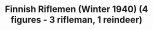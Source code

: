 ---
layout: product
title: "Finnish Riflemen (Winter 1940) (4 figures - 3 rifleman, 1 reindeer)  "
price: "TBA" 
desc: "Maketa"
img_path: "/assets/img/ICM 35566.webp"
brand: "N/A"
available: false
special_offer: false
new: false
soon: false
cat: "010000"
subcat: "013600"
subsubcat: "0N/A"
sifra: "ICM 35566"
popular: false
spec: false
---
